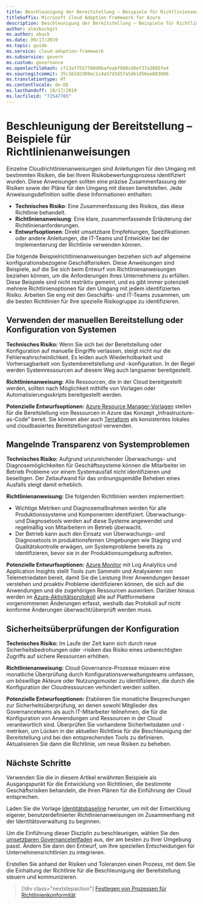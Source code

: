 ```yaml
---
title: Beschleunigung der Bereitstellung – Beispiele für Richtlinienanweisungen
titleSuffix: Microsoft Cloud Adoption Framework for Azure
description: Beschleunigung der Bereitstellung – Beispiele für Richtlinienanweisungen
author: alexbuckgit
ms.author: abuck
ms.date: 09/17/2019
ms.topic: guide
ms.service: cloud-adoption-framework
ms.subservice: govern
ms.custom: governance
ms.openlocfilehash: c713af7557760d0bafeabf9d0cd0ef37a3885fe4
ms.sourcegitcommit: 35c162d2d09ec1c4a57d3d57a5db1d56ee883806
ms.translationtype: HT
ms.contentlocale: de-DE
ms.lasthandoff: 10/17/2019
ms.locfileid: "72547765"
---
```

# <a name="deployment-acceleration-sample-policy-statements"></a>Beschleunigung der Bereitstellung – Beispiele für Richtlinienanweisungen

Einzelne Cloudrichtlinienanweisungen sind Anleitungen für den Umgang mit bestimmten Risiken, die bei Ihrem Risikobewertungsprozess identifiziert wurden. Diese Anweisungen sollten eine präzise Zusammenfassung der Risiken sowie der Pläne für den Umgang mit diesen bereitstellen. Jede Anweisungsdefinition sollte diese Informationen enthalten:

- **Technisches Risiko**: Eine Zusammenfassung des Risikos, das diese Richtlinie behandelt.
- **Richtlinienanweisung**: Eine klare, zusammenfassende Erläuterung der Richtlinienanforderungen.
- **Entwurfsoptionen**: Direkt umsetzbare Empfehlungen, Spezifikationen oder andere Anleitungen, die IT-Teams und Entwickler bei der Implementierung der Richtlinie verwenden können.

Die folgende Beispielrichtlinienanweisungen beziehen sich auf allgemeine konfigurationsbezogene Geschäftsrisiken. Diese Anweisungen sind Beispiele, auf die Sie sich beim Entwurf von Richtlinienanweisungen beziehen können, um die Anforderungen Ihres Unternehmens zu erfüllen. Diese Beispiele sind nicht restriktiv gemeint, und es gibt immer potenziell mehrere Richtlinienoptionen für den Umgang mit jedem identifizierten Risiko. Arbeiten Sie eng mit den Geschäfts- und IT-Teams zusammen, um die besten Richtlinien für Ihre spezielle Risikogruppe zu identifizieren.

## <a name="reliance-on-manual-deployment-or-configuration-of-systems"></a>Verwenden der manuellen Bereitstellung oder Konfiguration von Systemen

**Technisches Risiko:** Wenn Sie sich bei der Bereitstellung oder Konfiguration auf manuelle Eingriffe verlassen, steigt nicht nur die Fehlerwahrscheinlichkeit. Es leiden auch Wiederholbarkeit und Vorhersagbarkeit von Systembereitstellung und -konfiguration. In der Regel werden Systemressourcen auf diesem Weg auch langsamer bereitgestellt.

**Richtlinienanweisung:** Alle Ressourcen, die in der Cloud bereitgestellt werden, sollten nach Möglichkeit mithilfe von Vorlagen oder Automatisierungsskripts bereitgestellt werden.

**Potenzielle Entwurfsoptionen:** [Azure Resource Manager-Vorlagen](https://docs.microsoft.com/azure/azure-resource-manager/template-deployment-overview) stellen für die Bereitstellung von Ressourcen in Azure das Konzept „Infrastructure-as-Code“ bereit. Sie können aber auch [Terraform](https://docs.microsoft.com/azure/terraform/terraform-overview) als konsistentes lokales und cloudbasiertes Bereitstellungstool verwenden.

## <a name="lack-of-visibility-into-system-issues"></a>Mangelnde Transparenz von Systemproblemen

**Technisches Risiko:** Aufgrund unzureichender Überwachungs- und Diagnosemöglichkeiten für Geschäftssysteme können die Mitarbeiter im Betrieb Probleme vor einem Systemausfall nicht identifizieren und beseitigen. Der Zeitaufwand für das ordnungsgemäße Beheben eines Ausfalls steigt damit erheblich.

**Richtlinienanweisung:** Die folgenden Richtlinien werden implementiert:

- Wichtige Metriken und Diagnosemaßnahmen werden für alle Produktionssysteme und Komponenten identifiziert. Überwachungs- und Diagnosetools werden auf diese Systeme angewendet und regelmäßig von Mitarbeitern im Betrieb überwacht.
- Der Betrieb kann auch den Einsatz von Überwachungs- und Diagnosetools in produktionsfernen Umgebungen wie Staging und Qualitätskontrolle erwägen, um Systemprobleme bereits zu identifizieren, bevor sie in der Produktionsumgebung auftreten.

**Potenzielle Entwurfsoptionen:** [Azure Monitor](https://docs.microsoft.com/azure/azure-monitor) mit Log Analytics und Application Insights stellt Tools zum Sammeln und Analysieren von Telemetriedaten bereit, damit Sie die Leistung Ihrer Anwendungen besser verstehen und proaktiv Probleme identifizieren können, die sich auf die Anwendungen und die zugehörigen Ressourcen auswirken. Darüber hinaus werden im [Azure-Aktivitätsprotokoll](https://docs.microsoft.com/azure/azure-monitor/platform/activity-logs-overview) alle auf Plattformebene vorgenommenen Änderungen erfasst, weshalb das Protokoll auf nicht konforme Änderungen überwacht/überprüft werden muss.

## <a name="configuration-security-reviews"></a>Sicherheitsüberprüfungen der Konfiguration

**Technisches Risiko:** Im Laufe der Zeit kann sich durch neue Sicherheitsbedrohungen oder -risiken das Risiko eines unberechtigten Zugriffs auf sichere Ressourcen erhöhen.

**Richtlinienanweisung:** Cloud Governance-Prozesse müssen eine monatliche Überprüfung durch Konfigurationsverwaltungsteams umfassen, um böswillige Akteure oder Nutzungsmuster zu identifizieren, die durch die Konfiguration der Cloudressourcen verhindert werden sollten.

**Potenzielle Entwurfsoptionen:** Etablieren Sie monatliche Besprechungen zur Sicherheitsüberprüfung, an denen sowohl Mitglieder des Governanceteams als auch IT-Mitarbeiter teilnehmen, die für die Konfiguration von Anwendungen und Ressourcen in der Cloud verantwortlich sind. Überprüfen Sie vorhandene Sicherheitsdaten und -metriken, um Lücken in der aktuellen Richtlinie für die Beschleunigung der Bereitstellung und bei den entsprechenden Tools zu definieren. Aktualisieren Sie dann die Richtlinie, um neue Risiken zu beheben.

## <a name="next-steps"></a>Nächste Schritte

Verwenden Sie die in diesem Artikel erwähnten Beispiele als Ausgangspunkt für die Entwicklung von Richtlinien, die bestimmte Geschäftsrisiken behandeln, die Ihren Plänen für die Einführung der Cloud entsprechen.

Laden Sie die Vorlage [Identitätsbaseline](../identity-baseline/template.md) herunter, um mit der Entwicklung eigener, benutzerdefinierter Richtlinienanweisungen im Zusammenhang mit der Identitätsverwaltung zu beginnen.

Um die Einführung dieser Disziplin zu beschleunigen, wählen Sie den [umsetzbaren Governanceleitfaden](../guides/index.md) aus, der am besten zu Ihrer Umgebung passt. Ändern Sie dann den Entwurf, um Ihre speziellen Entscheidungen für Unternehmensrichtlinien zu integrieren.

Erstellen Sie anhand der Risiken und Toleranzen einen Prozess, mit dem Sie die Einhaltung der Richtlinie für die Beschleunigung der Bereitstellung steuern und kommunizieren.

> [!div class="nextstepaction"]
> [Festlegen von Prozessen für Richtlinienkonformität](./compliance-processes.md)
